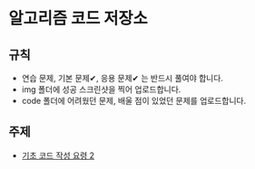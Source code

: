 # 알고리즘 코드 저장소
## 규칙
- 연습 문제, 기본 문제✔, 응용 문제✔ 는 반드시 풀여야 합니다.  
- img 폴더에 성공 스크린샷을 찍어 업로드합니다.  
- code 폴더에 어려웠던 문제, 배울 점이 있었던 문제를 업로드합니다.  
  
## 주제
- [기초 코드 작성 요령 2](https://github.com/algorithm-cpp-study/code-repository/tree/main/%EA%B8%B0%EC%B4%88%20%EC%BD%94%EB%93%9C%20%EC%9E%91%EC%84%B1%20%EC%9A%94%EB%A0%B9%202)  